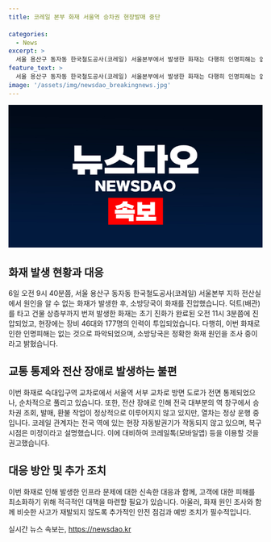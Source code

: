 ```yaml
---
title: 코레일 본부 화재 서울역 승차권 현장발매 중단

categories:
  - News
excerpt: >
  서울 용산구 동자동 한국철도공사(코레일) 서울본부에서 발생한 화재는 다행히 인명피해는 없었으며, 초기 진화가 완료되었다. 화재 원인은 아직 조사 중이지만, 전산 장애로 인해 전국 대부분의 역 창구에서 승차권 조회 및 발매, 환불 작업이 정상적으로 이뤄지지 않고 있어 이용객들에게 불편을 초래하고 있는 상황이다. 현재는 열차는 정상 운행 중이지만, 화재로 인한 전산 시스템 장애로 현장 자동발권기가 작동되지 않고 있는 상황이며, 복구 시점은 미정이라고 한다.
feature_text: >
  서울 용산구 동자동 한국철도공사(코레일) 서울본부에서 발생한 화재는 다행히 인명피해는 없었으며, 초기 진화가 완료되었다. 화재 원인은 아직 조사 중이지만, 전산 장애로 인해 전국 대부분의 역 창구에서 승차권 조회 및 발매, 환불 작업이 정상적으로 이뤄지지 않고 있어 이용객들에게 불편을 초래하고 있는 상황이다. 현재는 열차는 정상 운행 중이지만, 화재로 인한 전산 시스템 장애로 현장 자동발권기가 작동되지 않고 있는 상황이며, 복구 시점은 미정이라고 한다.
image: '/assets/img/newsdao_breakingnews.jpg'
---
```


<p><img src="/assets/img/newsdao_breakingnews.jpg" alt="cryptoinkorea 속보" /></p>

<h2 data-ke-size="size26">화재 발생 현황과 대응</h2>

<p data-ke-size="size16">6일 오전 9시 40분쯤, 서울 용산구 동자동 한국철도공사(코레일) 서울본부 지하 전산실에서 원인을 알 수 없는 화재가 발생한 후, 소방당국이 화재를 진압했습니다. 덕트(배관)를 타고 건물 상층부까지 번져 발생한 화재는 초기 진화가 완료된 오전 11시 3분쯤에 진압되었고, 현장에는 장비 46대와 177명의 인력이 투입되었습니다. 다행히, 이번 화재로 인한 인명피해는 없는 것으로 파악되었으며, 소방당국은 정확한 화재 원인을 조사 중이라고 밝혔습니다.</p>

<h2 data-ke-size="size26">교통 통제와 전산 장애로 발생하는 불편</h2>

<p data-ke-size="size16">이번 화재로 숙대입구역 교차로에서 서울역 서부 교차로 방면 도로가 전면 통제되었으나, 순차적으로 풀리고 있습니다. 또한, 전산 장애로 인해 전국 대부분의 역 창구에서 승차권 조회, 발매, 환불 작업이 정상적으로 이루어지지 않고 있지만, 열차는 정상 운행 중입니다. 코레일 관계자는 전국 역에 있는 현장 자동발권기가 작동되지 않고 있으며, 복구 시점은 미정이라고 설명했습니다. 이에 대비하여 코레일톡(모바일앱) 등을 이용할 것을 권고했습니다.</p>

<h2 data-ke-size="size26">대응 방안 및 추가 조치</h2>

<p data-ke-size="size16">이번 화재로 인해 발생한 인프라 문제에 대한 신속한 대응과 함께, 고객에 대한 피해를 최소화하기 위해 적극적인 대책을 마련할 필요가 있습니다. 아울러, 화재 원인 조사와 함께 비슷한 사고가 재발되지 않도록 추가적인 안전 점검과 예방 조치가 필수적입니다.</p>
실시간 뉴스 속보는, <a href="https://newsdao.kr" rel="dofollow">https://newsdao.kr</a>


